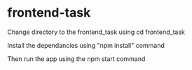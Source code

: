 # frontend-task

Change directory to the frontend_task using cd frontend_task

Install the dependancies using "npm install" command

Then run the app using the npm start command


